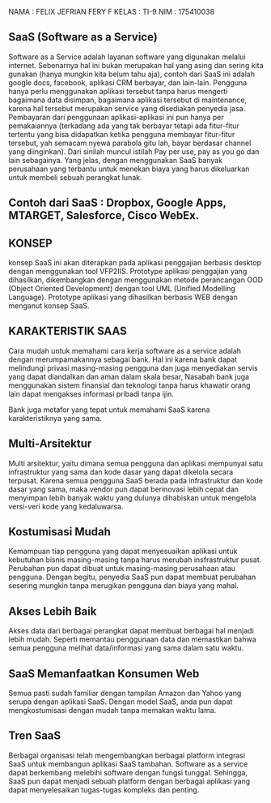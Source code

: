 NAMA  : FELIX JEFRIAN FERY F
KELAS : TI-9
NIM   : 175410038

## SaaS (Software as a Service)

Software as a Service adalah layanan software yang digunakan melalui internet. Sebenarnya hal ini bukan merupakan hal yang asing dan sering kita gunakan (hanya mungkin kita belum tahu aja), contoh dari SaaS ini adalah google docs, facebook, aplikasi CRM berbayar, dan lain-lain. Pengguna hanya perlu menggunakan aplikasi tersebut tanpa harus mengerti bagaimana data disimpan, bagaimana aplikasi tersebut di maintenance, karena hal tersebut merupakan service yang disediakan penyedia jasa. Pembayaran dari penggunaan aplikasi-aplikasi ini pun hanya per pemakaiannya (terkadang ada yang tak berbayar tetapi ada fitur-fitur tertentu yang bisa didapatkan ketika pengguna membayar fitur-fitur tersebut, yah semacam nyewa parabola gitu lah, bayar berdasar channel yang diinginkan). Dari sinilah muncul istilah Pay per use, pay as you go dan lain sebagainya. Yang jelas, dengan menggunakan SaaS banyak perusahaan yang terbantu untuk menekan biaya yang harus dikeluarkan untuk membeli sebuah perangkat lunak.

## Contoh dari SaaS : Dropbox, Google Apps, MTARGET, Salesforce, Cisco WebEx.

##  KONSEP
konsep SaaS ini akan diterapkan pada aplikasi penggajian berbasis desktop dengan menggunakan tool VFP2IIS. Prototype aplikasi penggajian yang dihasilkan, dikembangkan dengan menggunakan metode perancangan OOD (Object Oriented Development) dengan tool UML (Unified Modelling Language). Prototype aplikasi yang dihasilkan berbasis WEB dengan menganut konsep SaaS.

## KARAKTERISTIK SAAS
Cara mudah untuk memahami cara kerja software as a service adalah dengan merumpamakannya sebagai bank. Hal ini karena bank dapat melindungi privasi masing-masing pengguna dan juga menyediakan servis yang dapat diandalkan dan aman dalam skala besar, Nasabah bank juga menggunakan sistem finansial dan teknologi tanpa harus khawatir orang lain dapat mengakses informasi pribadi tanpa ijin.

Bank juga metafor yang tepat untuk memahami SaaS karena karakteristiknya yang sama.

## Multi-Arsitektur
Multi arsitektur, yaitu dimana semua pengguna dan aplikasi mempunyai satu infrastruktur yang sama dan kode dasar yang dapat dikelola secara terpusat. Karena semua pengguna SaaS berada pada infrastruktur dan kode dasar yang sama, maka vendor pun dapat berinovasi lebih cepat dan menyimpan lebih banyak waktu yang dulunya dihabiskan untuk mengelola versi-veri kode yang kedaluwarsa.

## Kostumisasi Mudah
Kemampuan tiap pengguna yang dapat menyesuaikan aplikasi untuk kebutuhan bisnis masing-masing tanpa harus merubah insfrastruktur pusat. Perubahan pun dapat dibuat untuk masing-masing perusahaan atau pengguna. Dengan begitu, penyedia SaaS pun dapat membuat perubahan sesering mungkin tanpa merugikan pengguna dan biaya yang mahal.

## Akses Lebih Baik
Akses data dari berbagai perangkat dapat membuat berbagai hal menjadi lebih mudah. Seperti memantau penggunaan data dan memastikan bahwa semua pengguna melihat data/informasi yang sama dalam satu waktu.

## SaaS Memanfaatkan Konsumen Web
Semua pasti sudah familiar dengan tampilan Amazon dan Yahoo yang serupa dengan aplikasi SaaS. Dengan model SaaS, anda pun dapat mengkostumisasi dengan mudah tanpa memakan waktu lama.

## Tren SaaS
Berbagai organisasi telah mengembangkan berbagai platform integrasi SaaS untuk membangun aplikasi SaaS tambahan. Software as a service dapat berkembang melebihi software dengan fungsi tunggal. Sehingga, SaaS pun dapat menjadi sebuah platform dengan berbagai aplikasi yang dapat menyelesaikan tugas-tugas kompleks dan penting.